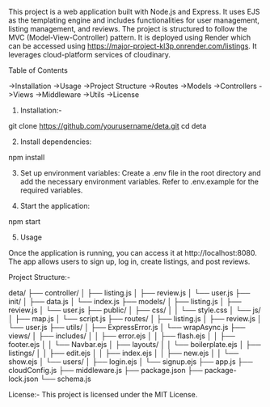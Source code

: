 This project is a web application built with Node.js and Express. It uses EJS as the templating engine and includes functionalities for user management, listing management, and reviews. The project is structured to follow the MVC (Model-View-Controller) pattern. It is deployed using Render which can be accessed using https://major-project-kl3p.onrender.com/listings. It leverages cloud-platform services of cloudinary.

Table of Contents

->Installation
->Usage
->Project Structure
->Routes
->Models
->Controllers
->Views
->Middleware
->Utils
->License

1. Installation:-

git clone https://github.com/yourusername/deta.git
cd deta

2. Install dependencies:

npm install

3. Set up environment variables:
Create a .env file in the root directory and add the necessary environment variables.
Refer to .env.example for the required variables.

4. Start the application:

npm start

5. Usage

Once the application is running, you can access it at http://localhost:8080. The app allows users to sign up, log in, create listings, and post reviews.

Project Structure:-

deta/
├── controller/
│   ├── listing.js
│   ├── review.js
│   └── user.js
├── init/
│   ├── data.js
│   └── index.js
├── models/
│   ├── listing.js
│   ├── review.js
│   └── user.js
├── public/
│   ├── css/
│   │   └── style.css
│   └── js/
│       ├── map.js
│       └── script.js
├── routes/
│   ├── listing.js
│   ├── review.js
│   └── user.js
├── utils/
│   ├── ExpressError.js
│   └── wrapAsync.js
├── views/
│   ├── includes/
│   │   ├── error.ejs
│   │   ├── flash.ejs
│   │   ├── footer.ejs
│   │   └── Navbar.ejs
│   ├── layouts/
│   │   └── boilerplate.ejs
│   ├── listings/
│   │   ├── edit.ejs
│   │   ├── index.ejs
│   │   ├── new.ejs
│   │   └── show.ejs
│   └── users/
│       ├── login.ejs
│       └── signup.ejs
├── app.js
├── cloudConfig.js
├── middleware.js
├── package.json
├── package-lock.json
└── schema.js

License:-
This project is licensed under the MIT License.
